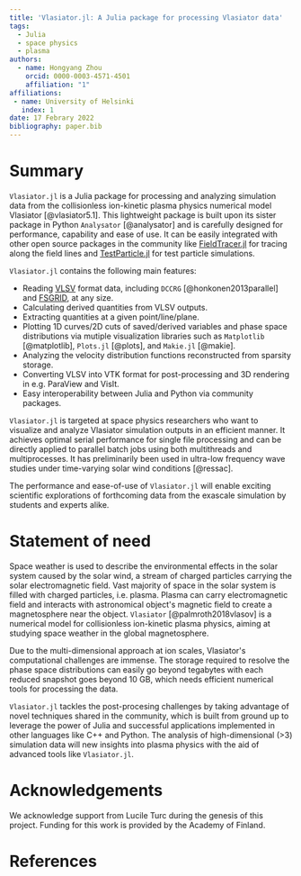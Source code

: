 ```yaml
---
title: 'Vlasiator.jl: A Julia package for processing Vlasiator data'
tags:
  - Julia
  - space physics
  - plasma
authors:
  - name: Hongyang Zhou
    orcid: 0000-0003-4571-4501
    affiliation: "1"
affiliations:
 - name: University of Helsinki
   index: 1
date: 17 Febrary 2022
bibliography: paper.bib
---
```


# Summary

`Vlasiator.jl` is a Julia package for processing and analyzing simulation data
from the collisionless ion-kinetic plasma physics numerical model Vlasiator
[@vlasiator5.1].
This lightweight package is built upon its sister package in Python `Analysator`
[@analysator] and is carefully designed for performance, capability and ease of
use. It can be easily integrated with other open source packages in the
community like [FieldTracer.jl](https://github.com/henry2004y/FieldTracer.jl)
for tracing along the field lines and
[TestParticle.jl](https://github.com/henry2004y/TestParticle.jl) for test
particle simulations.

`Vlasiator.jl` contains the following main features:

- Reading [VLSV](https://github.com/fmihpc/vlsv) format data, including `DCCRG`
[@honkonen2013parallel] and [FSGRID](https://github.com/fmihpc/fsgrid), at any
size.
- Calculating derived quantities from VLSV outputs.
- Extracting quantities at a given point/line/plane.
- Plotting 1D curves/2D cuts of saved/derived variables and phase space
distributions via mutiple visualization libraries such as
`Matplotlib` [@matplotlib], `Plots.jl` [@plots], and `Makie.jl` [@makie].
- Analyzing the velocity distribution functions reconstructed from sparsity
storage.
- Converting VLSV into VTK format for post-processing and 3D rendering in e.g.
ParaView and VisIt.
- Easy interoperability between Julia and Python via community packages.

`Vlasiator.jl` is targeted at space physics researchers who want to visualize
and analyze Vlasiator simulation outputs in an efficient manner.
It achieves optimal serial performance for single file processing and can be
directly applied to parallel batch jobs using both multithreads and
multiprocesses. It has preliminarily been used in ultra-low frequency wave
studies under time-varying solar wind conditions [@ressac].

The performance and ease-of-use of `Vlasiator.jl` will enable exciting
scientific explorations of forthcoming data from the exascale simulation by
students and experts alike.

# Statement of need

Space weather is used to describe the environmental effects in the solar system
caused by the solar wind, a stream of charged particles carrying the solar
electromagnetic field. Vast majority of space in the solar system is filled with
charged particles, i.e. plasma.  Plasma can carry electromagnetic field and
interacts with astronomical object's magnetic field to create a magnetosphere
near the object. `Vlasiator` [@palmroth2018vlasov] is a numerical model for
collisionless ion-kinetic plasma physics, aiming at studying space weather in
the global magnetosphere.

Due to the multi-dimensional approach at ion scales, Vlasiator's computational
challenges are immense. The storage required to resolve the phase space
distributions can easily go beyond tegabytes with each reduced snapshot goes
beyond 10 GB, which needs efficient numerical tools for processing the data.

`Vlasiator.jl` tackles the post-procesing challenges by taking advantage of
novel techniques shared in the community, which is built from ground up to
leverage the power of Julia and successful applications implemented in other
languages like C++ and Python. The analysis of high-dimensional (>3) simulation
data will new insights into plasma physics with the aid of advanced tools like
`Vlasiator.jl`.

# Acknowledgements

We acknowledge support from Lucile Turc during the genesis of this project.
Funding for this work is provided by the Academy of Finland.

# References